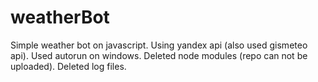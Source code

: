 # weatherBot
Simple weather bot on javascript. Using yandex api (also used gismeteo api). Used autorun on windows.
Deleted node modules (repo can not be uploaded). Deleted log files.